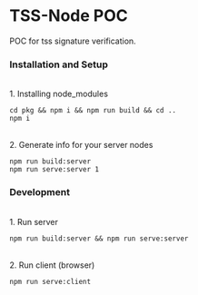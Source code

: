 
# TSS-Node POC
POC for tss signature verification.

### Installation and Setup
<br />
1. Installing node_modules

```
cd pkg && npm i && npm run build && cd ..
npm i
```

<br />
2. Generate info for your server nodes

```
npm run build:server
npm run serve:server 1
```

### Development
<br />
1. Run server

```
npm run build:server && npm run serve:server
```

<br />
2. Run client (browser)

```
npm run serve:client
```
